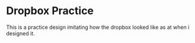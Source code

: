 # Dropbox Practice
This is a practice design imitating how the dropbox looked like as at when i designed it.
